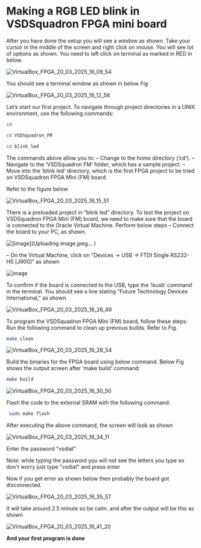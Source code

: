 # Making a RGB LED blink in VSDSquadron FPGA mini board

After you have done the setup you will see a window as shown. Take your cursor in the middle of the screen and
right click on mouse. You will see lot of options as shown. You need to left
click on terminal as marked in RED in below.

![VirtualBox_FPGA_20_03_2025_16_09_54](https://github.com/user-attachments/assets/6487ff95-5215-4a96-aca8-c8c127e8b4b2)

You should see a terminal window as shown in below Fig

![VirtualBox_FPGA_20_03_2025_16_12_56](https://github.com/user-attachments/assets/6806daa0-bb3d-4029-a3ac-99fd21a9f459)

Let’s start our first project. To navigate through project directories in a UNIX environment,
use the following commands:
```bash
cd
```
```bash
cd VSDSquadron_FM
```
```bash
cd blink_led
```
The commands above allow you to:
– Change to the home directory (‘cd‘).
– Navigate to the ‘VSDSquadron FM‘ folder, which has a sample project.
– Move into the ‘blink led‘ directory, which is the first FPGA project to be tried on VSDSquadron FPGA Mini (FM) board.

Refer to the figure below

![VirtualBox_FPGA_20_03_2025_16_15_51](https://github.com/user-attachments/assets/01ff32ea-40b7-4ac2-885c-9bcc0ab96c90)

There is a preloaded project in ”blink led” directory. To test the project on VSDSquadron
FPGA Mini (FM) board, we need to make sure that the board is connected to the Oracle
Virtual Machine. Perform below steps
– Connect the board to your PC, as shown.

![[image](![Uploading image.jpeg…]()
)
](https://github.com/user-attachments/assets/253b9538-d820-418a-bbd3-6668f00abbf9)

– On the Virtual Machine, click on ”Devices → USB → FTDI Single RS232-HS [J900]” as
shown

![image](https://github.com/user-attachments/assets/2624f754-49f7-42eb-85dd-471c2ae114f0)

To confirm if the board is connected to the USB, type the ‘lsusb‘ command in the terminal.
You should see a line stating ”Future Technology Devices International,” as shown

![VirtualBox_FPGA_20_03_2025_16_26_49](https://github.com/user-attachments/assets/47d3752b-c262-4967-a390-c72f450d0a35)

To program the VSDSquadron FPGA Mini (FM) board, follow these steps:
Run the following command to clean up previous builds. Refer to Fig.

```bash
make clean
```
![VirtualBox_FPGA_20_03_2025_16_28_54](https://github.com/user-attachments/assets/1f6b0875-1a67-4d1e-9a35-202d81be5e85)

Build the binaries for the FPGA board using below command. Below Fig shows the output
screen after ‘make build‘ command:

```bash
make build
```

![VirtualBox_FPGA_20_03_2025_16_30_50](https://github.com/user-attachments/assets/488c3add-1d6f-49fa-88ba-6463f59051c2)

Flash the code to the external SRAM with the following command:

```bash
 sudo make flash
```

After executing the above command, the screen will look as shown

![VirtualBox_FPGA_20_03_2025_16_34_11](https://github.com/user-attachments/assets/377725d3-3e70-4c61-bda8-bd264aec99c4)

Enter the password "vsdiat"

Note: while typing the password you will not see the  letters you type so don't worry just type "vsdiat" and press enter

Now if you get error as shown below then probably the board got disconnected.

![VirtualBox_FPGA_20_03_2025_16_35_57](https://github.com/user-attachments/assets/2f608b07-8c47-4fcd-94bd-c04414db1b59)



It will take around 2.5 minute so be calm. and after the output will be this as shown

![VirtualBox_FPGA_20_03_2025_16_41_20](https://github.com/user-attachments/assets/eb964c53-8b7a-4969-960c-7f81b55cfca4)


**And your first program is done**




